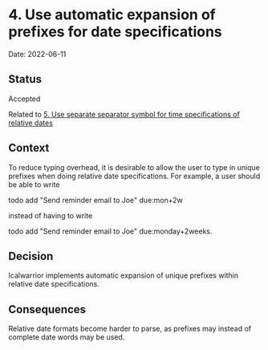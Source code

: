 <!--
SPDX-FileCopyrightText: 2022 Martin Byrenheid <martin@byrenheid.net>

SPDX-License-Identifier: GPL-3.0-or-later
-->

# 4. Use automatic expansion of prefixes for date specifications

Date: 2022-06-11

## Status

Accepted

Related to [5. Use separate separator symbol for time specifications of relative dates](0005-use-separate-separator-symbol-for-time-specifications-of-relative-dates.md)

## Context

To reduce typing overhead, it is desirable to allow the user to type in unique prefixes when doing relative date specifications. For example, a user should be able to write

   todo add "Send reminder email to Joe" due:mon+2w

instead of having to write

   todo add "Send reminder email to Joe" due:monday+2weeks.

## Decision

Icalwarrior implements automatic expansion of unique prefixes within relative date specifications.

## Consequences

Relative date formats become harder to parse, as prefixes may instead of complete date words may be used.
